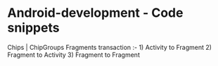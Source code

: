 # Android-development - Code snippets
Chips | ChipGroups
Fragments transaction :- 1) Activity to Fragment
                         2) Fragment to Activity
                         3) Fragment to Fragment
